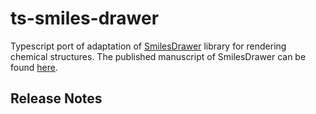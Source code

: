 # ts-smiles-drawer

Typescript port of adaptation of [SmilesDrawer](https://github.com/reymond-group/smilesDrawer) library for rendering chemical structures. The published manuscript of SmilesDrawer can be found [here](https://pubs.acs.org/doi/10.1021/acs.jcim.7b00425).

## Release Notes
